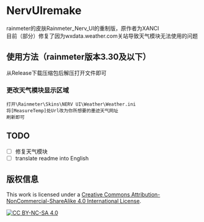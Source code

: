 # NervUIremake
rainmeter的皮肤Rainmeter_Nerv_UI的重制版，原作者为XANCI  
目前（部分）修复了因为wxdata.weather.com关站导致天气模块无法使用的问题
## 使用方法（rainmeter版本3.30及以下）
  从Release下载压缩包后解压打开文件即可
### 更改天气模块显示区域
    打开\Rainmeter\Skins\NERV UI\Weather\Weather.ini
    将[MeasureTemp]处Url改为你所想要的墨迹天气网址
    刷新即可
## TODO
- [ ] 修复天气模块
- [ ] translate readme into English
## 版权信息
This work is licensed under a
[Creative Commons Attribution-NonCommercial-ShareAlike 4.0 International License][cc-by-nc-sa].

[![CC BY-NC-SA 4.0][cc-by-nc-sa-image]][cc-by-nc-sa]

[cc-by-nc-sa]: http://creativecommons.org/licenses/by-nc-sa/4.0/
[cc-by-nc-sa-image]: https://licensebuttons.net/l/by-nc-sa/4.0/88x31.png
[cc-by-nc-sa-shield]: https://img.shields.io/badge/License-CC%20BY--NC--SA%204.0-lightgrey.svg

